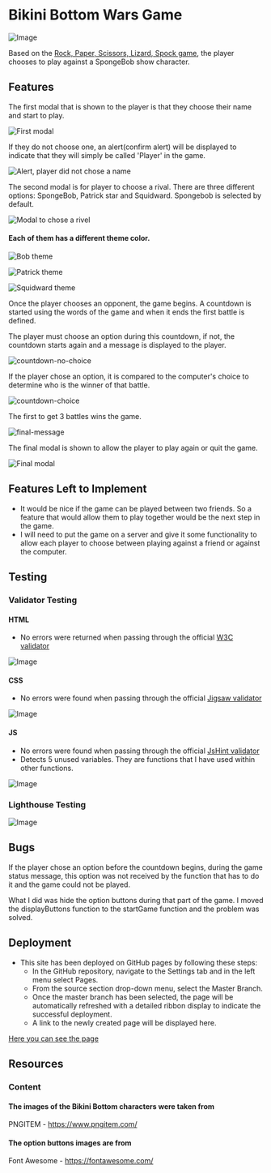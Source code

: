 # Bikini Bottom Wars Game

![Image](assets/images/readme/images/different-screens.png)

Based on the [Rock, Paper, Scissors, Lizard, Spock game](https://www.instructables.com/How-to-Play-Rock-Paper-Scissors-Lizard-Spock/), the player chooses to play against a SpongeBob show character.

## Features

The first modal that is shown to the player is that they choose their name and start to play. 

![First modal](assets/images/readme/images/modal-1-500.png)

If they do not choose one, an alert(confirm alert) will be displayed to indicate that they will simply be called 'Player' in the game.

![Alert, player did not chose a name](assets/images/readme/images/modal-1-alert-500.png)

The second modal is for player to choose a rival. There are three different options: SpongeBob, Patrick star and Squidward. Spongebob is selected by default.

![Modal to chose a rivel](assets/images/readme/images/modal-2-500.png)

#### Each of them has a different theme color.

![Bob theme](assets/images/readme/images/bob-theme-500.png)

![Patrick theme](assets/images/readme/images/patrick-theme-500.png)

![Squidward theme](assets/images/readme/images/squidward-theme-500.png)

Once the player chooses an opponent, the game begins. A countdown is started using the words of the game and when it ends the first battle is defined. 

The player must choose an option during this countdown, if not, the countdown starts again and a message is displayed to the player.

![countdown-no-choice](https://user-images.githubusercontent.com/39537127/141439507-dee9ad68-73f5-496b-9321-0350bde93169.GIF)

If the player chose an option, it is compared to the computer's choice to determine who is the winner of that battle. 

![countdown-choice](https://user-images.githubusercontent.com/39537127/141439562-f0eca3c0-5acf-4cec-aa1e-9df4f5a1c255.GIF)

The first to get 3 battles wins the game.

![final-message](https://user-images.githubusercontent.com/39537127/141442004-06999a7e-68c7-487d-8afb-af3f41812174.GIF)

The final modal is shown to allow the player to play again or quit the game.

![Final modal](assets/images/readme/images/modal-final-500.png)

## Features Left to Implement

- It would be nice if the game can be played between two friends. So a feature that would allow them to play together would be the next step in the game.
- I will need to put the game on a server and give it some functionality to allow each player to choose between playing against a friend or against the computer.

## Testing

### Validator Testing

#### HTML

- No errors were returned when passing through the official [W3C validator](https://validator.w3.org/nu/)

![Image](assets/images/readme/validators/html-validator.png)

#### CSS

- No errors were found when passing through the official [Jigsaw validator](https://jigsaw.w3.org/css-validator)

![Image](assets/images/readme/validators/css-validator.png)


#### JS

- No errors were found when passing through the official [JsHint validator](https://jshint.com/)
- Detects 5 unused variables. They are functions that I have used within other functions.

![Image](assets/images/readme/validators/jshint-test.png)


### Lighthouse Testing

![Image](assets/images/readme/validators/lighthouse-test.png)

## Bugs

If the player chose an option before the countdown begins, during the game status message, this option was not received by the function that has to do it and the game could not be played.

What I did was hide the option buttons during that part of the game. I moved the displayButtons function to the startGame function and the problem was solved.

## Deployment

- This site has been deployed on GitHub pages by following these steps:
    - In the GitHub repository, navigate to the Settings tab and in the left menu select Pages.
    - From the source section drop-down menu, select the Master Branch.
    - Once the master branch has been selected, the page will be automatically refreshed with a detailed ribbon display to indicate the successful deployment.
    - A link to the newly created page will be displayed here.

[Here you can see the page](https://alerebal.github.io/codeInstitutePortfolio2)  

## Resources

### Content 

#### The images of the Bikini Bottom characters were taken from

PNGITEM - https://www.pngitem.com/

#### The option buttons images are from 

Font Awesome - https://fontawesome.com/
